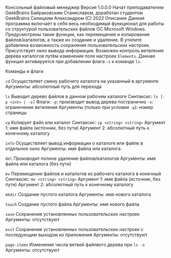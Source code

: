 Консольный файловый менеджер
Версия 1.0.0.0
Начат преподавателем GeekBrains Байраковским Станиславом, доработан студентом GeekBrains Силицким Александром
(С) 2022
Описание
Данная программа включает в себя весь необходимый функционал для работы со структурой пользовательских файлов ОС Microsoft Windows.
Предусмотрены такие функции, как перемещение и копирование файлов/каталогов, а также их создание и удаление. В утилите добавлена
возможность сохранения пользовательских настроек. Присутствует окно вывода информации. Bозможен контроль ветвления дерева каталогов
путём изменения поля настроек `Elements`. Данная функция активируется при добавлении флага `-s` к команде `ls`.

Команды и флаги

`cd`
Осуществляет смену рабочего каталога на указанный в аргументе
Аргументы: абсолютный путь для перехода

`ls`
Выводит дерево файлов в данном рабочем каталоге
Синтаксис: `ls [-p <int> | -s]`
Флаги:
`-p`: производит вывод дерева постранично
`-s`: ограничение ветвления
Аргументы (только при условии `-p`): номер страницы

`cp`
Копирует файл или каталог
Синтаксис: `cp <string> <string>`
Аргумент 1: имя файла (источник, без пути)
Аргумент 2: абсолютный путь к конечному каталогу

`info`
Осуществляет вывод информации о каталоге или файле в отдельное окно
Аргументы: имя файла или каталога

`del`
Производит полное удаление файлов/каталогов
Аргументы: имя файла или каталога (без пути)

`mv`
Перемещение файлов и каталогов из рабочего каталога в конечный
Синтаксис: `mv <string> <string>`
Аргумент 1: имя файла (источник, без пути)
Аргумент 2: абсолютный путь к конечному каталогу

`mkdir`
Создание пустого каталога
Аргументы: имя нового каталога

`touch`
Создание пустого файла
Аргументы: имя нового файла

`save`
Сохранение установленных пользовательских настроек
Аргументы: отсутствуют

`exit`
Сохранение установленных пользовательских настроек с последующим выходом из приложения
Аргументы: отсутствуют

`page-items`
Изменение числа ветвей файлвого дерева при `ls -s`
Аргументы: отсутствуют